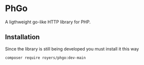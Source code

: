 # PhGo

A ligthweight go-like HTTP library for PHP.

## Installation

Since the library is still being developed you must install it this way 

```bash
composer require royers/phgo:dev-main 
```